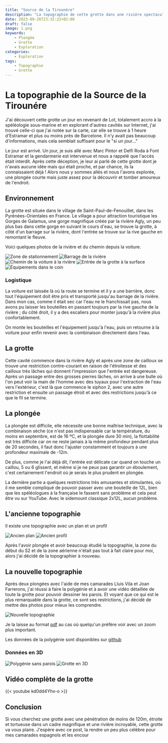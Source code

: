 ```yaml
---
title: "Source de la Tirounère"
description: "La topographie de cette grotte dans une rivière spectaculaire"
date: 2023-09-26T23:32:22+02:00
draft: false
image: 1.png
keywords:
    - Plongée
    - Grotte
    - Exploration
categories:
    - Exploration
tags:
    - Topographie
    - Grotte
---
```


# La topographie de la Source de la Tirounére

J'ai découvert cette grotte un jour en revenant de Lot, totalement accro à la spéléologie sous-marine et en explorant d'autres cavités sur Internet, j'ai trouvé celle-ci que j'ai notée sur la carte, car elle se trouve à 1 heure d'Estramar et plus ou moins près de Barcelone. Il n'y avait pas beaucoup d'informations, mais cela semblait suffisant pour le "si un jour..."

Le jour est arrivé. Un jour, je suis allé avec Marc Pintor et Delfi Roda à Font Estramar et la gendarmerie est intervenue et nous a rappelé que l'accès était interdit. Après cette déception, je leur ai parlé de cette grotte dont je n'avais aucune idée mais qui était proche, et par chance, ils la connaissaient déjà ! Alors nous y sommes allés et nous l'avons explorée, une plongée courte mais juste assez pour la découvrir et tomber amoureux de l'endroit.

## Environnement

La grotte est située dans le village de Saint-Paul-de-Fenouillet, dans les Pyrénées-Orientales en France. Le village a pour attraction touristique les Gorges de Galamus, une gorge magnifique créée par la rivière Agly, un peu plus bas dans cette gorge en suivant le cours d'eau, se trouve la grotte, à côté d'un barrage sur la rivière, dont l'entrée se trouve sur la rive gauche en remontant le fleuve.

Voici quelques photos de la rivière et du chemin depuis la voiture.

![Zone de stationnement](2.png)
![Barrage de la rivière](3.png)
![Chemin de la voiture à la rivière](4.png)
![Entrée de la grotte à la surface](5.png)
![Équipements dans le coin](6.png)

### Logistique

La voiture est laissée là où la route se termine et il y a une barrière, donc tout l'équipement doit être pris et transporté jusqu'au barrage de la rivière. Dans mon cas, comme il était sec car l'eau ne le franchissait pas, nous avons pu laisser les bouteilles en passant toujours par la rive gauche de la rivière ; du côté droit, il y a des escaliers pour monter jusqu'à la rivière plus confortablement.

On monte les bouteilles et l'équipement jusqu'à l'eau, puis on retourne à la voiture pour enfin revenir avec la combinaison directement dans l'eau.

## La grotte

Cette cavité commence dans la rivière Agly et après une zone de cailloux se trouve une restriction contre-courant en raison de l'étroitesse et des cailloux très lâches qui donnent l'impression que l'entrée est dangereuse. Après un passage entre des grosses pierres lâches, on arrive à une bulle où l'on peut voir la main de l'homme avec des tuyaux pour l'extraction de l'eau vers l'extérieur, c'est là que commence le siphon 2, avec une autre restriction et ensuite un passage étroit et avec des restrictions jusqu'à ce que le fil se termine.

## La plongée

La plongée est difficile, elle nécessite une bonne maîtrise technique, avec la combinaison sèche (ce n'est pas indispensable car la température, du moins en septembre, est de 16 ºC, et la plongée dure 30 min), la flottabilité est très difficile car on ne reste jamais à la même profondeur pendant plus de 20 secondes, il faut donc l'ajuster constamment et toujours à une profondeur maximale de -12m.

De plus, comme je l'ai déjà dit, l'entrée est délicate car quand on touche un caillou, 5 ou 6 glissent, et même si je ne peux pas garantir un éboulement, c'est certainement l'endroit où je serais le plus prudent en plongée.

La dernière partie a quelques restrictions très amusantes et stimulantes, où il me semble compliqué de pouvoir passer avec une bouteille de 12L, bien que les spéléologues à la française le fassent sans problème et cela peut être vu sur YouTube. Avec le sidemount classique 2x12L, aucun problème.

## L'ancienne topographie

Il existe une topographie avec un plan et un profil

![Ancien plan](topo_antigua2.gif)
![Ancien profil](topo_antigua1.gif)

Après l'avoir plongée et avoir beaucoup étudié la topographie, la zone du début du S2 et de la zone aérienne n'était pas tout à fait claire pour moi, alors j'ai décidé de la topographier à nouveau.

## La nouvelle topographie

Après deux plongées avec l'aide de mes camarades Lluis Vila et Joan Farrerons, j'ai réussi à faire la polygénie et à avoir une vidéo détaillée de toute la grotte pour pouvoir dessiner les parois. Et voyant que ce qui est le plus remarquable dans la grotte, ce sont ses restrictions, j'ai décidé de mettre des photos pour mieux les comprendre.

![Nouvelle topographie](topografia.png)

Je la laisse au format [pdf](topografia.pdf) au cas où quelqu'un préfère voir avec un zoom plus important.

Les données de la polygénie sont disponibles sur [github](https://github.com/avances123/topografias/blob/master/tirounere/cova.th)

### Données en 3D

![Polygénie sans parois](poligonal3d.png)
![Grotte en 3D](3d.gif)


## Vidéo complète de la grotte


{{< youtube kd0dd4Yhx-o >}}


## Conclusion

Si vous cherchez une grotte avec une pénétration de moins de 120m, étroite et tortueuse dans un cadre magnifique et une rivière incroyable, cette grotte va vous plaire. J'espère avec ce post, la rendre un peu plus célèbre pour mes camarades espagnols et les encour
